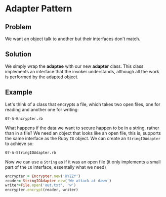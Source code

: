 # Adapter Pattern

## Problem
We want an object talk to another but their interfaces don't match.

## Solution
We simply wrap the **adaptee** with our new **adapter** class. This class implements an interface that the invoker understands, although all the work is performed by the adapted object.

## Example
Let's think of a class that encrypts a file, which takes two open files, one for reading and another one for writing:

```
07-A-Encrypter.rb
```

What happens if the data we want to secure happen to be in a string, rather than in a file? We need an object that looks like an open file, this is, supports the same interface as the Ruby `IO` object. We can create an `StringIOAdapter` to achieve so:

```
07-A-StringIOAdapter.rb
```

Now we can use a `String` as if it was an open file (it only implements a small part of the `IO` interface, essentally what we need)

```ruby
encrypter = Encrypter.new('XYZZY')
reader= StringIOAdapter.new('We attack at dawn')
writer=File.open('out.txt', 'w')
encrypter.encrypt(reader, writer)
```
